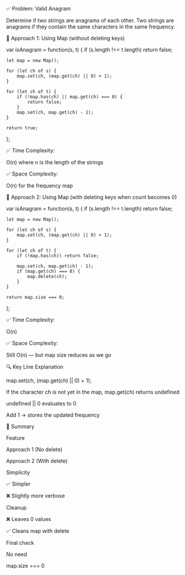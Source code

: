 ✅ Problem: Valid Anagram

Determine if two strings are anagrams of each other. Two strings are anagrams if they contain the same characters in the same frequency.

🔹 Approach 1: Using Map (without deleting keys)

var isAnagram = function(s, t) {
    if (s.length !== t.length) return false;

    let map = new Map();

    for (let ch of s) {
        map.set(ch, (map.get(ch) || 0) + 1);
    }

    for (let ch of t) {
        if (!map.has(ch) || map.get(ch) === 0) {
            return false;
        }
        map.set(ch, map.get(ch) - 1);
    }

    return true;
};

✅ Time Complexity:

O(n) where n is the length of the strings

✅ Space Complexity:

O(n) for the frequency map

🔹 Approach 2: Using Map (with deleting keys when count becomes 0)

var isAnagram = function(s, t) {
    if (s.length !== t.length) return false;

    let map = new Map();

    for (let ch of s) {
        map.set(ch, (map.get(ch) || 0) + 1);
    }

    for (let ch of t) {
        if (!map.has(ch)) return false;

        map.set(ch, map.get(ch) - 1);
        if (map.get(ch) === 0) {
            map.delete(ch);
        }
    }

    return map.size === 0;
};

✅ Time Complexity:

O(n)

✅ Space Complexity:

Still O(n) — but map size reduces as we go

🔍 Key Line Explanation

map.set(ch, (map.get(ch) || 0) + 1);

If the character ch is not yet in the map, map.get(ch) returns undefined

undefined || 0 evaluates to 0

Add 1 → stores the updated frequency

🎯 Summary

Feature

Approach 1 (No delete)

Approach 2 (With delete)

Simplicity

✅ Simpler

❌ Slightly more verbose

Cleanup

❌ Leaves 0 values

✅ Cleans map with delete

Final check

No need

map.size === 0

